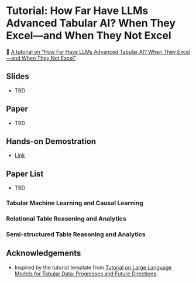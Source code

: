 # Tutorial: How Far Have LLMs Advanced Tabular AI? When They Excel—and When They Not Excel

🌟 [A tutorial on “How Far Have LLMs Advanced Tabular AI? When They Excel—and When They Not Excel”]().

## Slides
- TBD

## Paper
- TBD

## Hands-on Demostration

- [Link](https://github.com/zzlang-c/llm-tabular-ai/tree/main/hands-on-demo)

## Paper List

- TBD

### Tabular Machine Learning and Causal Learning

### Relational Table Reasoning and Analytics
  

### Semi-structured Table Reasoning and Analytics 


## Acknowledgements

* Inspired by the tutorial template from [Tutorial on Large Language Models for Tabular Data: Progresses and Future Directions](https://github.com/HaoAreYuDong/Large-Language-Models-for-Tabular-Data/).
